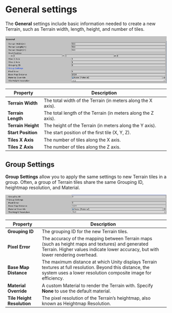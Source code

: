 # General settings

The **General** settings include basic information needed to create a new Terrain, such as Terrain width, length, height, and number of tiles. 

![](images/Toolbox_Create_General.png)

| **Property**       | **Description**                                              |
| ------------------ | ------------------------------------------------------------ |
| **Terrain Width**  | The total width of the Terrain (in meters along the X axis). |
| **Terrain Length** | The total length of the Terrain (in meters along the Z axis). |
| **Terrain Height** | The height of the Terrain (in meters along the Y axis).      |
| **Start Position** | The start position of the first tile (X, Y, Z).              |
| **Tiles X Axis**   | The number of tiles along the X axis.                        |
| **Tiles Z Axis**   | The number of tiles along the Z axis.                        |

## Group Settings

**Group Settings** allow you to apply the same settings to new Terrain tiles in a group. Often, a group of Terrain tiles share the same Grouping ID, heightmap resolution, and Material.

![](images/Toolbox_Create_Group.png)

| **Property**               | **Description**                                              |
| -------------------------- | ------------------------------------------------------------ |
| **Grouping ID**            | The grouping ID for the new Terrain tiles.                   |
| **Pixel Error**            | The accuracy of the mapping between Terrain maps (such as height maps and textures) and generated Terrain. Higher values indicate lower accuracy, but with lower rendering overhead. |
| **Base Map Distance**      | The maximum distance at which Unity displays Terrain textures at full resolution. Beyond this distance, the system uses a lower resolution composite image for efficiency. |
| **Material Override**      | A custom Material to render the Terrain with. Specify **None** to use the default material. |
| **Tile Height Resolution** | The pixel resolution of the Terrain’s heightmap, also known as Heightmap Resolution. |
